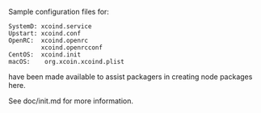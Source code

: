Sample configuration files for:
```
SystemD: xcoind.service
Upstart: xcoind.conf
OpenRC:  xcoind.openrc
         xcoind.openrcconf
CentOS:  xcoind.init
macOS:    org.xcoin.xcoind.plist
```
have been made available to assist packagers in creating node packages here.

See doc/init.md for more information.
